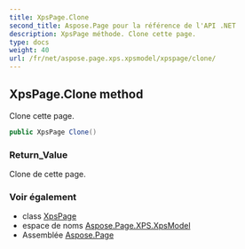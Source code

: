 ```yaml
---
title: XpsPage.Clone
second_title: Aspose.Page pour la référence de l'API .NET
description: XpsPage méthode. Clone cette page.
type: docs
weight: 40
url: /fr/net/aspose.page.xps.xpsmodel/xpspage/clone/
---
```

## XpsPage.Clone method

Clone cette page.

```csharp
public XpsPage Clone()
```

### Return_Value

Clone de cette page.

### Voir également

* class [XpsPage](../)
* espace de noms [Aspose.Page.XPS.XpsModel](../../xpspage/)
* Assemblée [Aspose.Page](../../../)


